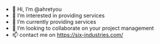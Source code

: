 - 👋 Hi, I’m @ahretyou
- 👀 I’m interested in providing services
- 🌱 I’m currently providing services
- 💞️ I’m looking to collaborate on your project management
- 📫 contact me on https://six-industries.com/

<!---
ahretyou/ahretyou is a ✨ special ✨ repository because its `README.md` (this file) appears on your GitHub profile.
You can click the Preview link to take a look at your changes.
--->
